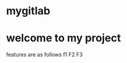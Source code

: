 # mygitlab
<h1> welcome to my project </h1>

features are as follows
 <L1> f1 </L1>
 <L2> F2 </L2>
 <L3> F3 </L3>
